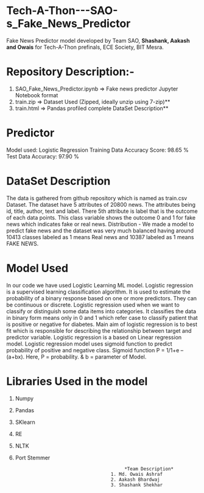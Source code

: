 # Tech-A-Thon---SAO-s_Fake_News_Predictor
Fake News Predictor model developed by Team SAO, **Shashank, Aakash and Owais** for Tech-A-Thon prefinals, ECE Society, BIT Mesra.


# Repository Description:-

1. SAO_Fake_News_Predictor.ipynb => Fake news predictor Jupyter Notebook format
2. train.zip => Dataset Used (Zipped, ideally unzip using 7-zip)** 
3. train.html => Pandas profiled complete DataSet Description**

# Predictor
Model used: Logistic Regression
Training Data Accuracy Score: 98.65 %
Test Data Accuracy: 97.90 %


# DataSet Description
The data is gathered from github repository which is named as train.csv Dataset. The dataset have 5 attributes of  20800 news. The attributes being id, title, author, text and label.
There 5th attribute is label that is the outcome of each data points. This class variable shows the outcome 0 and 1 for fake news which indicates fake or real news.
Distribution - We made a model to predict fake news and the dataset was very much balanced having around 10413 classes labeled as 1 means Real news and 10387 labeled as 1 means FAKE NEWS.

# Model Used
In our code we have used Logistic Learning ML model. Logistic regression is a supervised learning classification algorithm. It is used to estimate the probability of a binary response based on one or more predictors. They can be continuous or discrete. Logistic regression used when we want to classify or distinguish some data items into categories. It classifies the data in binary form means only in 0 and 1 which refer case to classify patient that is positive or negative for diabetes. Main aim of logistic regression is to best fit which is responsible for describing the relationship between target and predictor variable. Logistic regression is a based on Linear regression model. Logistic regression model uses sigmoid function to predict probability of positive and negative class.
Sigmoid function P = 1/1+e – (a+bx).
 Here, P = probability.
     & b = parameter of Model.
 
 
 
# Libraries Used in the model
1.   Numpy
2.   Pandas 
3.   SKlearn 
4.   RE
5.   NLTK
6.   Port Stemmer

                                                 *Team Description*
                                            1. Md. Owais Ashraf 
                                            2. Aakash Bhardwaj
                                            3. Shashank Shekhar
                                                                   






